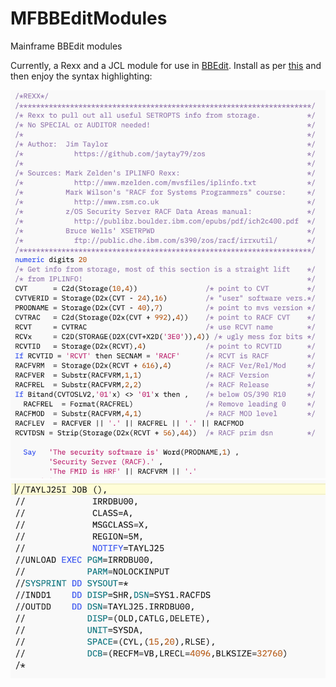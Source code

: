 # MFBBEditModules
Mainframe BBEdit modules

Currently, a Rexx and a JCL module for use in [BBEdit](https://www.barebones.com/products/bbedit/). Install as per [this](https://www.barebones.com/support/develop/clm.html) and then enjoy the syntax highlighting:

![Rexx](https://github.com/jaytay79/MFBBEditModules/blob/master/rexx.png)  
![JCL](https://github.com/jaytay79/MFBBEditModules/blob/master/jcl.png)